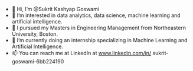 - 👋 Hi, I’m @Sukrit Kashyap Goswami
- 👀 I’m interested in data analytics, data science, machine learning and artificial intelligence.
- 🌱 I pursued my Masters in Engineering Management from Northeastern University, Boston.
- 💞️ I’m currently doing an internship specializing in Machine Learning and Artificial Intelligence.
- 📫 You can reach me at LinkedIn at www.linkedin.com/in/
sukrit-goswami-6bb224190


<!---
Sukrit888/Sukrit888 is a ✨ special ✨ repository because its `README.md` (this file) appears on your GitHub profile.
You can click the Preview link to take a look at your changes.
--->
